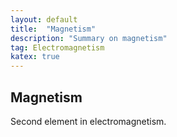 ```yaml
---
layout: default
title:  "Magnetism"
description: "Summary on magnetism"
tag: Electromagnetism
katex: true
---
```


## Magnetism

Second element in electromagnetism.

